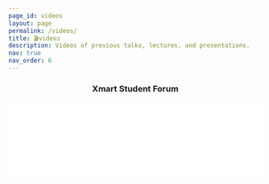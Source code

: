 ```yaml
---
page_id: videos
layout: page
permalink: /videos/
title: 🎬videos
description: Videos of previous talks, lectures, and presentations.
nav: true
nav_order: 6
---
```


<div align="center">
<h3> Xmart Student Forum </h3> 
<iframe src="//player.bilibili.com/player.html?bvid=BV1FJ4m137ZB&page=1" scrolling="no" border="0" frameborder="no" framespacing="0" allowfullscreen="true" width="100%"> </iframe>
</div>
